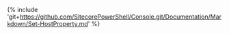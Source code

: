 {% include 'git+https://github.com/SitecorePowerShell/Console.git/Documentation/Markdown/Set-HostProperty.md' %}
